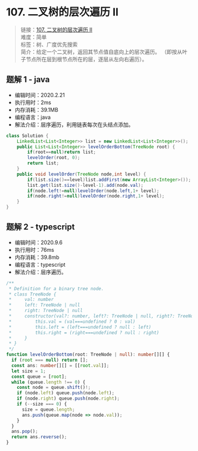 # 107. 二叉树的层次遍历 II

> 链接：[107. 二叉树的层次遍历 II](https://leetcode-cn.com/problems/binary-tree-level-order-traversal-ii/)  
> 难度：简单  
> 标签：树、广度优先搜索  
> 简介：给定一个二叉树，返回其节点值自底向上的层次遍历。 （即按从叶子节点所在层到根节点所在的层，逐层从左向右遍历）。

## 题解 1 - java

- 编辑时间：2020.2.21
- 执行用时：2ms
- 内存消耗：39.1MB
- 编程语言：java
- 解法介绍：层序遍历，利用链表每次在头结点添加。

```java
class Solution {
	LinkedList<List<Integer>> list = new LinkedList<List<Integer>>();
    public List<List<Integer>> levelOrderBottom(TreeNode root) {
        if(root==null)return list;
        levelOrder(root, 0);
        return list;
    }
    public void levelOrder(TreeNode node,int level) {
    	if(list.size()==level)list.addFirst(new ArrayList<Integer>());
    	list.get(list.size()-level-1).add(node.val);
    	if(node.left!=null)levelOrder(node.left,1+ level);
    	if(node.right!=null)levelOrder(node.right,1+ level);
    }
}
```

## 题解 2 - typescript

- 编辑时间：2020.9.6
- 执行用时：76ms
- 内存消耗：39.8mb
- 编程语言：typescript
- 解法介绍：层序遍历。

```typescript
/**
 * Definition for a binary tree node.
 * class TreeNode {
 *     val: number
 *     left: TreeNode | null
 *     right: TreeNode | null
 *     constructor(val?: number, left?: TreeNode | null, right?: TreeNode | null) {
 *         this.val = (val===undefined ? 0 : val)
 *         this.left = (left===undefined ? null : left)
 *         this.right = (right===undefined ? null : right)
 *     }
 * }
 */
function levelOrderBottom(root: TreeNode | null): number[][] {
  if (root === null) return [];
  const ans: number[][] = [[root.val]];
  let size = 1;
  const queue = [root];
  while (queue.length !== 0) {
    const node = queue.shift()!;
    if (node.left) queue.push(node.left);
    if (node.right) queue.push(node.right);
    if (--size === 0) {
      size = queue.length;
      ans.push(queue.map(node => node.val));
    }
  }
  ans.pop();
  return ans.reverse();
}
```
